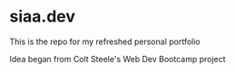 # siaa.dev

This is the repo for my refreshed personal portfolio

Idea began from Colt Steele's Web Dev Bootcamp project
